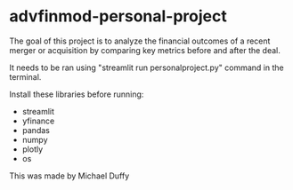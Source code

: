 # advfinmod-personal-project

The goal of this project is to analyze the financial outcomes of a recent merger or acquisition by comparing key metrics before and after the deal. 

It needs to be ran using "streamlit run personalproject.py" command in the terminal. 

Install these libraries before running:
- streamlit
- yfinance
- pandas
- numpy
- plotly
- os


This was made by Michael Duffy
